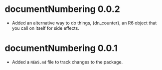 # documentNumbering 0.0.2

* Added an alternative way to do things, {dn_counter}, an R6 object that you
  call on itself for side effects.

# documentNumbering 0.0.1

* Added a `NEWS.md` file to track changes to the package.
